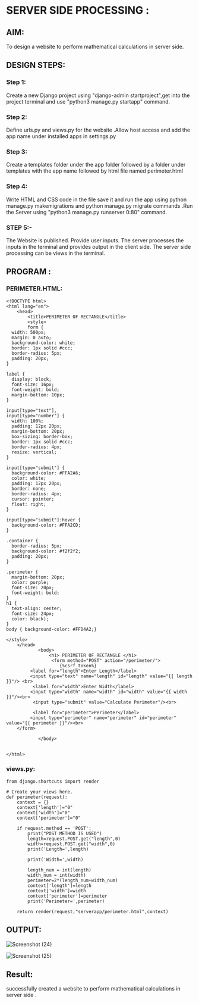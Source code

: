 # SERVER SIDE PROCESSING :

## AIM:
To design a website to perform mathematical calculations in server side.

## DESIGN STEPS:
### Step 1:
Create a new Django project using "django-admin startproject",get into the project terminal and use "python3 manage.py startapp" command.

### Step 2:
Define urls.py and views.py for the website .Allow host access and add the app name under installed apps in settings.py

### Step 3:
Create a templates folder under the app folder followed by a folder under templates with the app name followed by html file named perimeter.html

### Step 4:
Write HTML and CSS code in the file save it and run the app using python manage.py makemigrations and python manage.py migrate commands .Run the Server using "python3 manage.py runserver 0:80" command.

### STEP 5:-
The Website is published. Provide user inputs. The server processes the inputs in the terminal and provides output in the client side. The server side processing can be views in the terminal.

## PROGRAM :

### PERIMETER.HTML:

```
<!DOCTYPE html>
<html lang="en">
    <head>
        <title>PERIMETER OF RECTANGLE</title>
        <style>
        form {
  width: 500px;
  margin: 0 auto;
  background-color: white;
  border: 1px solid #ccc;
  border-radius: 5px;
  padding: 20px;
}

label {
  display: block;
  font-size: 16px;
  font-weight: bold;
  margin-bottom: 10px;
}

input[type="text"],
input[type="number"] {
  width: 100%;
  padding: 12px 20px;
  margin-bottom: 20px;
  box-sizing: border-box;
  border: 1px solid #ccc;
  border-radius: 4px;
  resize: vertical;
}

input[type="submit"] {
  background-color: #FFA2A6;
  color: white;
  padding: 12px 20px;
  border: none;
  border-radius: 4px;
  cursor: pointer;
  float: right;
}

input[type="submit"]:hover {
  background-color: #FFA2CD;
}

.container {
  border-radius: 5px;
  background-color: #f2f2f2;
  padding: 20px;
}

.perimeter {
  margin-bottom: 20px;
  color: purple;
  font-size: 20px;
  font-weight: bold;
}
h1 {
  text-align: center;
  font-size: 24px;
  color: black);
}
body { background-color: #FFD4A2;}

</style>
    </head>
            <body>
                <h1> PERIMETER OF RECTANGLE </h1>
                 <form method="POST" action="/perimeter/">
                    {%csrf_token%}	
		 <label for="length">Enter Length</label>
         <input type="text" name="length" id="length" value="{{ length }}"/> <br>			
          <label for="width">Enter Width</label>
         <input type="width" name="width" id="width" value="{{ width }}"/><br>
          <input type="submit" value="Calculate Perimeter"/><br>

          <label for="perimeter">Perimeter</label>
         <input type="perimeter" name="perimeter" id="perimeter" value="{{ perimeter }}"/><br>
	</form>

            </body>
        
    
</html>
```

### views.py:

```
from django.shortcuts import render

# Create your views here.
def perimeter(request):
    context = {}
    context['length']="0"
    context['width']="0"
    context['perimeter']="0"

    if request.method == 'POST':
        print("POST METHOD IS USED")
        length=request.POST.get("length",0)
        width=request.POST.get("width",0)
        print('Length=',length)

        print('Width=',width)

        length_num = int(length)
        width_num = int(width)
        perimeter=2*(length_num+width_num)
        context['length']=length
        context['width']=width
        context['perimeter']=perimeter
        print('Perimeter=',perimeter)

    return render(request,"serverapp/perimeter.html",context)
```

## OUTPUT:


![Screenshot (24)](https://user-images.githubusercontent.com/119288183/213930181-b6b372aa-bae4-4aa3-b8fc-1a95bc3800f3.png)

![Screenshot (25)](https://user-images.githubusercontent.com/119288183/213930227-fe9dc844-c247-4604-a584-0f50e0cdf6cf.png)


## Result:
successfully created a website to perform mathematical calculations in server side .




